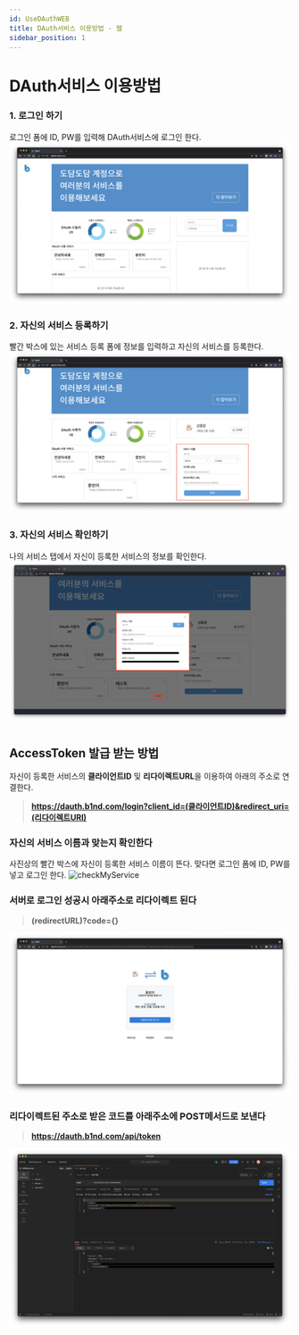 ```yaml
---
id: UseDAuthWEB
title: DAuth서비스 이용방법 - 웹
sidebar_position: 1
---
```


# <a>DAuth서비스 이용방법</a>

### 1. 로그인 하기

로그인 폼에 ID, PW를 입력해 DAuth서비스에 로그인 한다.
![login](/img/DAuth/DAuthLogin.png)

### 2. 자신의 서비스 등록하기

빨간 박스에 있는 서비스 등록 폼에 정보를 입력하고 자신의 서비스를 등록한다.
![register](/img/DAuth/RegisterService.png)

### 3. 자신의 서비스 확인하기

나의 서비스 탭에서 자신이 등록한 서비스의 정보를 확인한다.
![check](/img/DAuth/CheckService.png)

#

## <a>AccessToken 발급 받는 방법</a>

자신이 등록한 서비스의 **클라이언트ID** 및 **리다이렉트URL**을 이용하여 아래의 주소로 연결한다.

> **https://dauth.b1nd.com/login?client_id=(클라이언트ID)&redirect_uri=(리다이렉트URI)**

### 자신의 서비스 이름과 맞는지 확인한다

사진상의 빨간 박스에 자신이 등록한 서비스 이름이 뜬다. 맞다면 로그인 폼에 ID, PW를 넣고 로그인 한다.
![checkMyService](/img/DAuth/CheckMyService.png)

### 서버로 로그인 성공시 아래주소로 리다이렉트 된다

> **(redirectURL)?code={}**

![serverLogin](/img/DAuth/serverLogin.png)

### 리다이렉트된 주소로 받은 코드를 아래주소에 POST메서드로 보낸다

> **https://dauth.b1nd.com/api/token**

![postman](/img/DAuth/postman.png)
